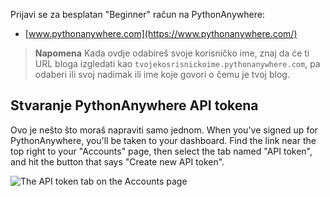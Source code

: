 Prijavi se za besplatan "Beginner" račun na PythonAnywhere:

* [www.pythonanywhere.com](https://www.pythonanywhere.com/)

> **Napomena** Kada ovdje odabireš svoje korisničko ime, znaj da će ti URL bloga izgledati kao `tvojekosrisnickoime.pythonanywhere.com`, pa odaberi ili svoj nadimak ili ime koje govori o čemu je tvoj blog.

## Stvaranje PythonAnywhere API tokena

Ovo je nešto što moraš napraviti samo jednom. When you've signed up for PythonAnywhere, you'll be taken to your dashboard. Find the link near the top right to your "Accounts" page, then select the tab named "API token", and hit the button that says "Create new API token".

![The API token tab on the Accounts page](images/pythonanywhere_create_api_token.png)